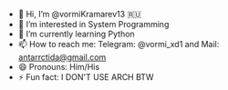 - 👋 Hi, I’m @vormiKramarev13  🇷🇺
- 👀 I’m interested in System Programming
- 🌱 I’m currently learning Python
- 📫 How to reach me: Telegram: @vormi_xd1 and Mail: antarrctida@gmail.com
- 😄 Pronouns: Him/His
- ⚡ Fun fact: I DON'T USE ARCH BTW

<!---
vormiKramarev13/vormiKramarev13 is a ✨ special ✨ repository because its `README.md` (this file) appears on your GitHub profile.
You can click the Preview link to take a look at your changes.
--->
